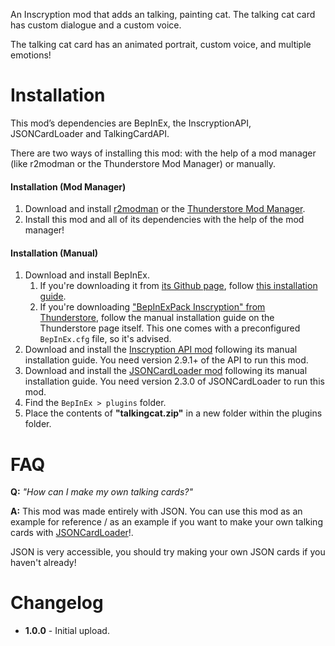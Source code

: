 An Inscryption mod that adds an talking, painting cat. The talking cat card has custom dialogue and a custom voice.

The talking cat card has an animated portrait, custom voice, and multiple emotions!


# Installation
This mod’s dependencies are BepInEx, the InscryptionAPI, JSONCardLoader and TalkingCardAPI.

There are two ways of installing this mod: with the help of a mod manager (like r2modman or the Thunderstore Mod Manager) or manually.

#### Installation (Mod Manager)
1. Download and install [r2modman](https://thunderstore.io/package/ebkr/r2modman/) or the [Thunderstore Mod Manager](https://www.overwolf.com/app/Thunderstore-Thunderstore_Mod_Manager).
2. Install this mod and all of its dependencies with the help of the mod manager! 

#### Installation (Manual)
1. Download and install BepInEx.
    1. If you're downloading it from [its Github page](https://github.com/BepInEx/BepInEx/releases), follow [this installation guide](https://docs.bepinex.dev/articles/user_guide/installation/index.html#where-to-download-bepinex).
    2. If you're downloading ["BepInExPack Inscryption" from Thunderstore](https://inscryption.thunderstore.io/package/BepInEx/BepInExPack_Inscryption/), follow the manual installation guide on the Thunderstore page itself. This one comes with a preconfigured `BepInEx.cfg` file, so it's advised.
3. Download and install the [Inscryption API mod](https://inscryption.thunderstore.io/package/API_dev/API/) following its manual installation guide. You need version 2.9.1+ of the API to run this mod.
4. Download and install the [JSONCardLoader mod](https://inscryption.thunderstore.io/package/MADH95Mods/JSONCardLoader/) following its manual installation guide. You need version 2.3.0 of JSONCardLoader to run this mod.
6. Find the `BepInEx > plugins` folder.
7. Place the contents of **"talkingcat.zip"** in a new folder within the plugins folder.

# FAQ

**Q:** *"How can I make my own talking cards?"*

**A:** This mod was made entirely with JSON. You can use this mod as an example for reference / as an example if you want to make your own talking cards with [JSONCardLoader](https://inscryption.thunderstore.io/package/MADH95Mods/JSONCardLoader/)!.

JSON is very accessible, you should try making your own JSON cards if you haven't already!

# Changelog
- **1.0.0** - Initial upload.